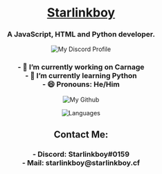 <h1 align="center"><a href="https://starlinkboy.cf">Starlinkboy</a></h1>


<h3 align="center">A JavaScript, HTML and Python developer.</h3> 

<p href="https://discord.gg/6zzSPbEFYt" align="center">
    <img alt="My Discord Profile" src=https://lanyard.cnrad.dev/api/507239542127067136/>
</p>
<h3 align="center">
- 🔭 I’m currently working on Carnage<br>
- 🌱 I’m currently learning Python <br>
- 😄 Pronouns: He/Him
</h3>
<p href="https://github.com/starlinkboy" align="center">
    <img alt="My Github" src=https://github-readme-stats.vercel.app/api?username=Starlinkboy&show_icons=true&theme=tokyonight>
</p>
<p href="https://github.com/starlinkboy" align="center">
    <img alt="Languages" src=https://github-readme-stats.vercel.app/api/top-langs/?username=Starlinkboy>
</p>
<h2 align="center">
    Contact Me:
</h2>
<h3 align="center">
- Discord: Starlinkboy#0159
    <br>
- Mail: starlinkboy@starlinkboy.cf

</h3>
